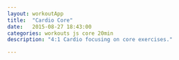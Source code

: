 ```yaml
---
layout: workoutApp
title:  "Cardio Core"
date:   2015-08-27 18:43:00
categories: workouts js core 20min
description: "4:1 Cardio focusing on core exercises."

---
```


<script type="text/javascript">
    function get_exercises(){
        var library = exerciseLibrary();
        var exercises = [];

        for(var i=0; i<2; i++){
            exercises.push({exercise: library.trunkRotations, time: 20, reps: 0});
            exercises.push({exercise: library.itbRolls, time: 10, reps: 0});
            exercises.push({exercise: library.itbRolls, time: 10, reps: 0});
            exercises.push({exercise: library.steamEngine, time: 20, reps: 0});
            exercises.push({exercise: library.oneLeggedSquats, time: 30, reps: 10});
            exercises.push({exercise: library.oneLeggedSquats, time: 30, reps: 10});
        }
        exercises.push({exercise: library.trunkRotations, time: 20, reps: 0});
        exercises.push({exercise: library.steamEngine, time: 20, reps: 0});
                         
        for(var i=0;i<2;i++){
            exercises.push({exercise: library.mountainClimber, time: 60, reps: 0});
            exercises.push({exercise: library.rest, time: 15, reps: 0});
            exercises.push({exercise: library.sideHipRaises,  time: 60, reps: 0});
            exercises.push({exercise: library.rest, time: 15, reps: 0});
            exercises.push({exercise: library.bicycleKicks, time: 60, reps: 0});
            exercises.push({exercise: library.rest, time: 15, reps: 0});
            exercises.push({exercise: library.sideHipRaises, time: 60, reps: 0});
            exercises.push({exercise: library.rest, time: 15, reps: 0});
        };
        exercises.push({exercise: library.backExtensions, time: 60, reps: 0});
        exercises.push({exercise: library.rest, time: 15, reps: 0});
        exercises.push({exercise: library.mountainClimber, time: 60, reps: 0});
        exercises.push({exercise: library.rest, time: 15, reps: 0});
        exercises.push({exercise: library.backExtensions, time: 60, reps: 0});
        return exercises;
    }
</script>
